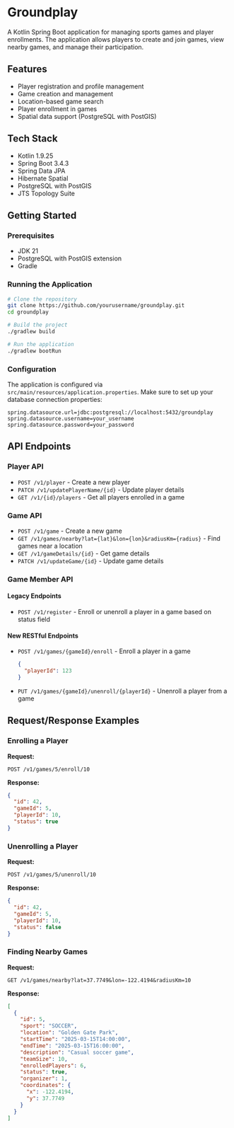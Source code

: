 # Groundplay

A Kotlin Spring Boot application for managing sports games and player enrollments. The application allows players to create and join games, view nearby games, and manage their participation.

## Features

- Player registration and profile management
- Game creation and management
- Location-based game search
- Player enrollment in games
- Spatial data support (PostgreSQL with PostGIS)

## Tech Stack

- Kotlin 1.9.25
- Spring Boot 3.4.3
- Spring Data JPA
- Hibernate Spatial
- PostgreSQL with PostGIS
- JTS Topology Suite

## Getting Started

### Prerequisites

- JDK 21
- PostgreSQL with PostGIS extension
- Gradle

### Running the Application

```bash
# Clone the repository
git clone https://github.com/yourusername/groundplay.git
cd groundplay

# Build the project
./gradlew build

# Run the application
./gradlew bootRun
```

### Configuration

The application is configured via `src/main/resources/application.properties`. Make sure to set up your database connection properties:

```properties
spring.datasource.url=jdbc:postgresql://localhost:5432/groundplay
spring.datasource.username=your_username
spring.datasource.password=your_password
```

## API Endpoints

### Player API

- `POST /v1/player` - Create a new player
- `PATCH /v1/updatePlayerName/{id}` - Update player details
- `GET /v1/{id}/players` - Get all players enrolled in a game

### Game API

- `POST /v1/game` - Create a new game
- `GET /v1/games/nearby?lat={lat}&lon={lon}&radiusKm={radius}` - Find games near a location
- `GET /v1/gameDetails/{id}` - Get game details
- `PATCH /v1/updateGame/{id}` - Update game details

### Game Member API

#### Legacy Endpoints
- `POST /v1/register` - Enroll or unenroll a player in a game based on status field

#### New RESTful Endpoints
- `POST /v1/games/{gameId}/enroll` - Enroll a player in a game
  ```json
  {
    "playerId": 123
  }
  ```
- `PUT /v1/games/{gameId}/unenroll/{playerId}` - Unenroll a player from a game

## Request/Response Examples

### Enrolling a Player

**Request:**
```http
POST /v1/games/5/enroll/10
```

**Response:**
```json
{
  "id": 42,
  "gameId": 5,
  "playerId": 10,
  "status": true
}
```

### Unenrolling a Player

**Request:**
```http
POST /v1/games/5/unenroll/10
```

**Response:**
```json
{
  "id": 42,
  "gameId": 5,
  "playerId": 10,
  "status": false
}
```

### Finding Nearby Games

**Request:**
```http
GET /v1/games/nearby?lat=37.7749&lon=-122.4194&radiusKm=10
```

**Response:**
```json
[
  {
    "id": 5,
    "sport": "SOCCER",
    "location": "Golden Gate Park",
    "startTime": "2025-03-15T14:00:00",
    "endTime": "2025-03-15T16:00:00",
    "description": "Casual soccer game",
    "teamSize": 10,
    "enrolledPlayers": 6,
    "status": true,
    "organizer": 1,
    "coordinates": {
      "x": -122.4194,
      "y": 37.7749
    }
  }
]
```
